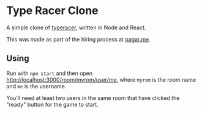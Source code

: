 # Type Racer Clone

A simple clone of [typeracer](http://play.typeracer.com/), written in Node and React.

This was made as part of the hiring process at [pagar.me](https://pagar.me/).

## Using

Run with `npm start` and then open [http://localhost:3000/room/myrom/user/me](http://localhost:3000/room/myrom/user/me), where `myrom` is the room name and `me` is the username.

You'll need at least two users in the same room that have clicked the "ready" button for the game to start.
